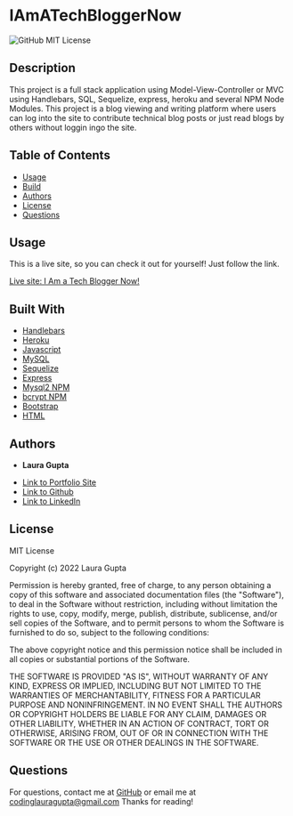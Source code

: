 # IAmATechBloggerNow

![GitHub MIT License](https://img.shields.io/badge/license-MIT-blue)

## Description  

This project is a full stack application using Model-View-Controller or MVC using Handlebars, SQL, Sequelize, express, heroku and several NPM Node Modules. This project is a blog viewing and writing platform where users can log into the site to contribute technical blog posts or just read blogs by others without loggin ingo the site. 


## Table of Contents   

* [Usage](#usage)
* [Build](#Built)
* [Authors](#authors)
* [License](#license)
* [Questions](#questions)


## Usage 


This is a live site, so you can check it out for yourself! Just follow the link. 

[Live site: I Am a Tech Blogger Now!](https://iamatechbloggernow.herokuapp.com/)


## Built With

* [Handlebars](https://handlebarsjs.com/)
* [Heroku](https://dashboard.heroku.com/apps)
* [Javascript](https://developer.mozilla.org/en-US/docs/Web/JavaScript)
* [MySQL](https://www.mysql.com/)
* [Sequelize](https://sequelize.org/v3/)
* [Express](https://www.npmjs.com/package/express)
* [Mysql2 NPM](https://www.npmjs.com/package/mysql2)
* [bcrypt NPM](https://www.npmjs.com/package/bcrypt)
* [Bootstrap](https://getbootstrap.com/)
* [HTML](https://developer.mozilla.org/en-US/docs/Web/HTML)

## Authors

* **Laura Gupta** 

- [Link to Portfolio Site](https://lauragupta.github.io/firstPortfolio/)
- [Link to Github](https://github.com/lauragupta?tab=repositories)
- [Link to LinkedIn](https://www.linkedin.com/in/laura-gupta-5a277158/)


## License
MIT License

Copyright (c) 2022 Laura Gupta

Permission is hereby granted, free of charge, to any person obtaining a copy
of this software and associated documentation files (the "Software"), to deal
in the Software without restriction, including without limitation the rights
to use, copy, modify, merge, publish, distribute, sublicense, and/or sell
copies of the Software, and to permit persons to whom the Software is
furnished to do so, subject to the following conditions:

The above copyright notice and this permission notice shall be included in all
copies or substantial portions of the Software.

THE SOFTWARE IS PROVIDED "AS IS", WITHOUT WARRANTY OF ANY KIND, EXPRESS OR
IMPLIED, INCLUDING BUT NOT LIMITED TO THE WARRANTIES OF MERCHANTABILITY,
FITNESS FOR A PARTICULAR PURPOSE AND NONINFRINGEMENT. IN NO EVENT SHALL THE
AUTHORS OR COPYRIGHT HOLDERS BE LIABLE FOR ANY CLAIM, DAMAGES OR OTHER
LIABILITY, WHETHER IN AN ACTION OF CONTRACT, TORT OR OTHERWISE, ARISING FROM,
OUT OF OR IN CONNECTION WITH THE SOFTWARE OR THE USE OR OTHER DEALINGS IN THE
SOFTWARE.


## Questions 
For questions, contact me at [GitHub](https://github.com/lauragupta) or email me at <codinglauragupta@gmail.com>
Thanks for reading!